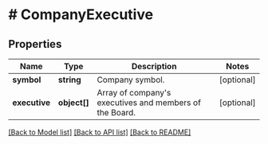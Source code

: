 # # CompanyExecutive

## Properties

Name | Type | Description | Notes
------------ | ------------- | ------------- | -------------
**symbol** | **string** | Company symbol. | [optional]
**executive** | **object[]** | Array of company&#39;s executives and members of the Board. | [optional]

[[Back to Model list]](../../README.md#models) [[Back to API list]](../../README.md#endpoints) [[Back to README]](../../README.md)
